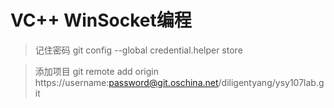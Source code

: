 # VC++ WinSocket编程

> 记住密码
	git config --global credential.helper store
	
> 添加项目
	git remote add origin https://username:password@git.oschina.net/diligentyang/ysy107lab.git 